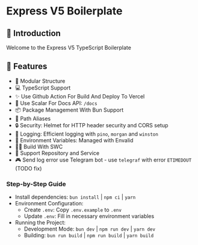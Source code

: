 # Express V5 Boilerplate

## 🎉 Introduction

Welcome to the Express V5 TypeScript Boilerplate

## 🚀 Features

- 📁 Modular Structure
- 💻 TypeScript Support
- ✨ Use Github Action For Build And Deploy To Vercel
- 🗻 Use Scalar For Docs API: `/docs`
- 📦 Package Management With Bun Support
- 🔗 Path Aliases
- 🔒 Security: Helmet for HTTP header security and CORS setup
- 👀 Logging: Efficient logging with `pino`, `morgan` and `winston`
- 🔧 Environment Variables: Managed with Envalid
- 🐱‍👓 Build With SWC
- 🎡 Support Repository and Service
- 🎮 Send log error use Telegram bot - use `telegraf` with error `ETIMEDOUT` (TODO fix)

### Step-by-Step Guide

- Install dependencies: `bun install` | `npm ci` | `yarn`
- Environment Configuration:
  - Create `.env`: Copy `.env.example` to `.env`
  - Update `.env`: Fill in necessary environment variables
- Running the Project:
  - Development Mode: `bun dev` | `npm run dev` | `yarn dev`
  - Building: `bun run build` | `npm run build` | `yarn build`
